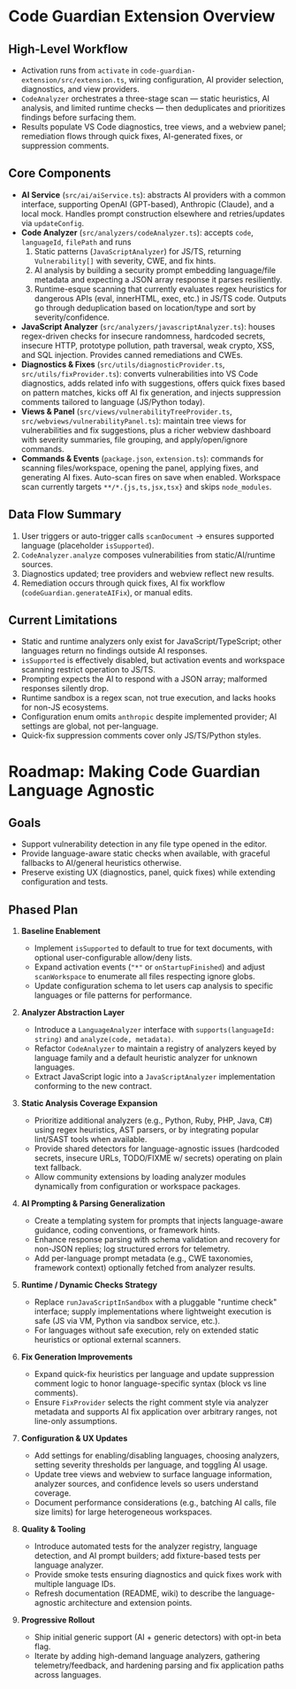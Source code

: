 # Code Guardian Extension Overview

## High-Level Workflow
- Activation runs from `activate` in `code-guardian-extension/src/extension.ts`, wiring configuration, AI provider selection, diagnostics, and view providers.
- `CodeAnalyzer` orchestrates a three-stage scan — static heuristics, AI analysis, and limited runtime checks — then deduplicates and prioritizes findings before surfacing them.
- Results populate VS Code diagnostics, tree views, and a webview panel; remediation flows through quick fixes, AI-generated fixes, or suppression comments.

## Core Components
- **AI Service** (`src/ai/aiService.ts`): abstracts AI providers with a common interface, supporting OpenAI (GPT-based), Anthropic (Claude), and a local mock. Handles prompt construction elsewhere and retries/updates via `updateConfig`.
- **Code Analyzer** (`src/analyzers/codeAnalyzer.ts`): accepts `code`, `languageId`, `filePath` and runs
  1. Static patterns (`JavaScriptAnalyzer`) for JS/TS, returning `Vulnerability[]` with severity, CWE, and fix hints.
  2. AI analysis by building a security prompt embedding language/file metadata and expecting a JSON array response it parses resiliently.
  3. Runtime-esque scanning that currently evaluates regex heuristics for dangerous APIs (eval, innerHTML, exec, etc.) in JS/TS code.
  Outputs go through deduplication based on location/type and sort by severity/confidence.
- **JavaScript Analyzer** (`src/analyzers/javascriptAnalyzer.ts`): houses regex-driven checks for insecure randomness, hardcoded secrets, insecure HTTP, prototype pollution, path traversal, weak crypto, XSS, and SQL injection. Provides canned remediations and CWEs.
- **Diagnostics & Fixes** (`src/utils/diagnosticProvider.ts`, `src/utils/fixProvider.ts`): converts vulnerabilities into VS Code diagnostics, adds related info with suggestions, offers quick fixes based on pattern matches, kicks off AI fix generation, and injects suppression comments tailored to language (JS/Python today).
- **Views & Panel** (`src/views/vulnerabilityTreeProvider.ts`, `src/webviews/vulnerabilityPanel.ts`): maintain tree views for vulnerabilities and fix suggestions, plus a richer webview dashboard with severity summaries, file grouping, and apply/open/ignore commands.
- **Commands & Events** (`package.json`, `extension.ts`): commands for scanning files/workspace, opening the panel, applying fixes, and generating AI fixes. Auto-scan fires on save when enabled. Workspace scan currently targets `**/*.{js,ts,jsx,tsx}` and skips `node_modules`.

## Data Flow Summary
1. User triggers or auto-trigger calls `scanDocument` → ensures supported language (placeholder `isSupported`).
2. `CodeAnalyzer.analyze` composes vulnerabilities from static/AI/runtime sources.
3. Diagnostics updated; tree providers and webview reflect new results.
4. Remediation occurs through quick fixes, AI fix workflow (`codeGuardian.generateAIFix`), or manual edits.

## Current Limitations
- Static and runtime analyzers only exist for JavaScript/TypeScript; other languages return no findings outside AI responses.
- `isSupported` is effectively disabled, but activation events and workspace scanning restrict operation to JS/TS.
- Prompting expects the AI to respond with a JSON array; malformed responses silently drop.
- Runtime sandbox is a regex scan, not true execution, and lacks hooks for non-JS ecosystems.
- Configuration enum omits `anthropic` despite implemented provider; AI settings are global, not per-language.
- Quick-fix suppression comments cover only JS/TS/Python styles.

# Roadmap: Making Code Guardian Language Agnostic

## Goals
- Support vulnerability detection in any file type opened in the editor.
- Provide language-aware static checks when available, with graceful fallbacks to AI/general heuristics otherwise.
- Preserve existing UX (diagnostics, panel, quick fixes) while extending configuration and tests.

## Phased Plan
1. **Baseline Enablement**
   - Implement `isSupported` to default to true for text documents, with optional user-configurable allow/deny lists.
   - Expand activation events (`"*"` or `onStartupFinished`) and adjust `scanWorkspace` to enumerate all files respecting ignore globs.
   - Update configuration schema to let users cap analysis to specific languages or file patterns for performance.

2. **Analyzer Abstraction Layer**
   - Introduce a `LanguageAnalyzer` interface with `supports(languageId: string)` and `analyze(code, metadata)`.
   - Refactor `CodeAnalyzer` to maintain a registry of analyzers keyed by language family and a default heuristic analyzer for unknown languages.
   - Extract JavaScript logic into a `JavaScriptAnalyzer` implementation conforming to the new contract.

3. **Static Analysis Coverage Expansion**
   - Prioritize additional analyzers (e.g., Python, Ruby, PHP, Java, C#) using regex heuristics, AST parsers, or by integrating popular lint/SAST tools when available.
   - Provide shared detectors for language-agnostic issues (hardcoded secrets, insecure URLs, TODO/FIXME w/ secrets) operating on plain text fallback.
   - Allow community extensions by loading analyzer modules dynamically from configuration or workspace packages.

4. **AI Prompting & Parsing Generalization**
   - Create a templating system for prompts that injects language-aware guidance, coding conventions, or framework hints.
   - Enhance response parsing with schema validation and recovery for non-JSON replies; log structured errors for telemetry.
   - Add per-language prompt metadata (e.g., CWE taxonomies, framework context) optionally fetched from analyzer results.

5. **Runtime / Dynamic Checks Strategy**
   - Replace `runJavaScriptInSandbox` with a pluggable "runtime check" interface; supply implementations where lightweight execution is safe (JS via VM, Python via sandbox service, etc.).
   - For languages without safe execution, rely on extended static heuristics or optional external scanners.

6. **Fix Generation Improvements**
   - Expand quick-fix heuristics per language and update suppression comment logic to honor language-specific syntax (block vs line comments).
   - Ensure `FixProvider` selects the right comment style via analyzer metadata and supports AI fix application over arbitrary ranges, not line-only assumptions.

7. **Configuration & UX Updates**
   - Add settings for enabling/disabling languages, choosing analyzers, setting severity thresholds per language, and toggling AI usage.
   - Update tree views and webview to surface language information, analyzer sources, and confidence levels so users understand coverage.
   - Document performance considerations (e.g., batching AI calls, file size limits) for large heterogeneous workspaces.

8. **Quality & Tooling**
   - Introduce automated tests for the analyzer registry, language detection, and AI prompt builders; add fixture-based tests per language analyzer.
   - Provide smoke tests ensuring diagnostics and quick fixes work with multiple language IDs.
   - Refresh documentation (README, wiki) to describe the language-agnostic architecture and extension points.

9. **Progressive Rollout**
   - Ship initial generic support (AI + generic detectors) with opt-in beta flag.
   - Iterate by adding high-demand language analyzers, gathering telemetry/feedback, and hardening parsing and fix application paths across languages.

